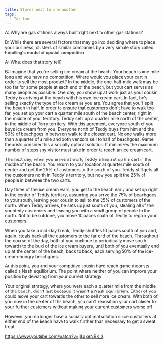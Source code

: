 ```yaml
---
title: Stores next to one another
tags:
  - Tào lao
---
```


A: Why are gas stations always built right next to other gas stations?

B: While there are several factors that may go into deciding where to place your business, clusters of similar companies by a very simple story called hotelling's model of spatial competition

A: What does that story tell?

B: Imagine that you're selling ice cream at the beach. Your beach is one mile long and you have no competition. Where would you place your cart in order to sell the most product? In the middle, the one-half-mile walk may be too far for some people at each end of the beach, but your cart serves as many people as possible. One day, you show up at work just as your cousin Teddy is arriving at the beach with his own ice cream cart. In fact, he's selling exactly the type of ice cream as you are. You agree that you'll split the beach in half. In order to ensure that customers don't have to walk too far, you set up your cart a quarter mile south of the beach center, right in the middle of your territory. Teddy sets up a quarter mile north of the center, in the middle of Terry territory. With this agrement, everyone south of you buys ice cream from you. Everyone north of Teddy buys from him and the 50% of beachgoes in between walk to the closest cart. No one walks more than a quarter of a mile and both vendors sell to half of beachgoes. Game theorists consider this a socially optimal solution. It minimizes the maximum number of steps any visitor must take in order to reach an ice cream cart.

The next day, when you arrive at work, Teddy's has set up his cart in the middle of the beach. You return to your location at quarter mile south of center and get the 25% of customers to the south of you. Teddy still gets all the customers north in Teddy's territory, but now you split the 25% of people in between the two carts.

Day three of the ice cream wars, you get to the beach early and set up right in the center of Teddy territory, assuming you serve the 75% of beachgoes to your south, leaving your cousin to sell to the 25% of customers of the north. When Teddy arrives, he sets up just south of you, stealing all of the souhterly customers and leaving you with a small group of people to the north. Not to be outdone, you move 10 paces south of Teddy to regain your customers.

When you take a mid-day break, Teddy shuffles 10 paces south of you and, again, steals back all the customers to the far end of the beach. Throughout the course of the day, both of you continue to periodically move south towards to the buld of the ice cream buyers, until both of you eventually end up at the center of the beach, back to back, each serving 50% of the ice-cream-hungry beachgoes.

At this point, you and your comptitive cousin have reach game theorists called a Nash equilibrium. The point where neither of you can improve your position by deviating from your current strategy

Your original strategy, where you were each a quarter mile from the middle of the beach, didn't last becasue it wasn't a Nash equilibrium. Either of you could move your cart towards the other to sell more ice cream. With both of you now in the center of the beach, you can't reposition your cart closer to your further customers without making your current customers worse off

However, you no longer have a socially optimal solution since customers at either end of the beach have to walk further than necessary to get a sweat treat

https://www.youtube.com/watch?v=jILgxeNBK_8
